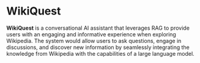 # WikiQuest

**WikiQuest** is a conversational AI assistant that leverages RAG to provide users with an engaging and informative experience when exploring Wikipedia. The system would allow users to ask questions, engage in discussions, and discover new information by seamlessly integrating the knowledge from Wikipedia with the capabilities of a large language model.
